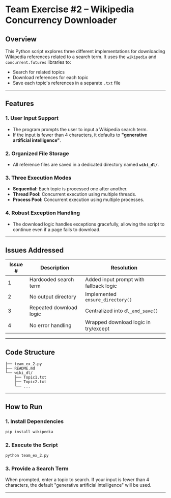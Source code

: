 # Team Exercise #2 – Wikipedia Concurrency Downloader

## Overview
This Python script explores three different implementations for downloading Wikipedia references related to a search term. It uses the `wikipedia` and `concurrent.futures` libraries to:

- Search for related topics
- Download references for each topic
- Save each topic's references in a separate `.txt` file

---

## Features

### 1. User Input Support
- The program prompts the user to input a Wikipedia search term.
- If the input is fewer than 4 characters, it defaults to **"generative artificial intelligence"**.

### 2. Organized File Storage
- All reference files are saved in a dedicated directory named **`wiki_dl/`**.

### 3. Three Execution Modes
- **Sequential:** Each topic is processed one after another.
- **Thread Pool:** Concurrent execution using multiple threads.
- **Process Pool:** Concurrent execution using multiple processes.

### 4. Robust Exception Handling
- The download logic handles exceptions gracefully, allowing the script to continue even if a page fails to download.

---

## Issues Addressed

| Issue # | Description                      | Resolution                            |
|---------|----------------------------------|----------------------------------------|
| 1       | Hardcoded search term            | Added input prompt with fallback logic |
| 2       | No output directory              | Implemented `ensure_directory()`       |
| 3       | Repeated download logic          | Centralized into `dl_and_save()`       |
| 4       | No error handling                | Wrapped download logic in try/except   |

---

## Code Structure

```plaintext
├── team_ex_2.py
├── README.md
└── wiki_dl/
    ├── Topic1.txt
    ├── Topic2.txt
    └── ...
```

---

## How to Run

### 1. Install Dependencies
```bash
pip install wikipedia
```

### 2. Execute the Script
```bash
python team_ex_2.py
```

### 3. Provide a Search Term
When prompted, enter a topic to search. If your input is fewer than 4 characters, the default "generative artificial intelligence" will be used.

---


